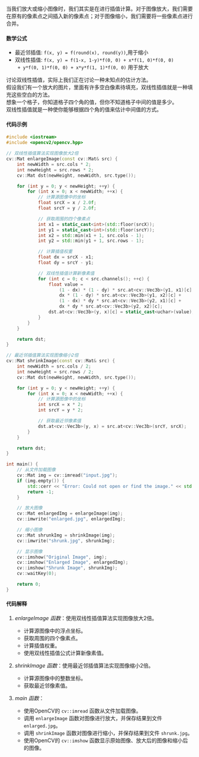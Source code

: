 当我们放大或缩小图像时，我们其实是在进行插值计算。对于图像放大，我们需要在原有的像素点之间插入新的像素点；对于图像缩小，我们需要将一些像素点进行合并。

#### 数学公式
   - 最近邻插值: `f(x, y) = f(round(x), round(y))`,用于缩小 <br>
   - 双线性插值: `f(x, y) = f(1-x, 1-y)*f(0, 0) + x*f(1, 0)*f(0, 0) `<br>
    ` + y*f(0, 1)*f(0, 0) + x*y*f(1, 1)*f(0, 0)`  用于放大 <br>
   
讨论双线性插值，实际上我们正在讨论一种未知点的估计方法。<br>
假设我们有一个放大的图片，里面有许多空白像素待填充，双线性插值就是一种填充这些空白的方法。<br>
想象一个格子，你知道格子四个角的值，但你不知道格子中间的值是多少。<br>
双线性插值就是一种使你能够根据四个角的值来估计中间值的方式。<br>

#### 代码示例

```cpp
#include <iostream>
#include <opencv2/opencv.hpp>

// 双线性插值算法实现图像放大2倍
cv::Mat enlargeImage(const cv::Mat& src) {
    int newWidth = src.cols * 2;
    int newHeight = src.rows * 2;
    cv::Mat dst(newHeight, newWidth, src.type());

    for (int y = 0; y < newHeight; ++y) {
        for (int x = 0; x < newWidth; ++x) {
            // 计算源图像中的坐标
            float srcX = x / 2.0f;
            float srcY = y / 2.0f;

            // 获取周围的四个像素点
            int x1 = static_cast<int>(std::floor(srcX));
            int y1 = static_cast<int>(std::floor(srcY));
            int x2 = std::min(x1 + 1, src.cols - 1);
            int y2 = std::min(y1 + 1, src.rows - 1);

            // 计算插值权重
            float dx = srcX - x1;
            float dy = srcY - y1;

            // 双线性插值计算新像素值
            for (int c = 0; c < src.channels(); ++c) {
                float value = 
                    (1 - dx) * (1 - dy) * src.at<cv::Vec3b>(y1, x1)[c] +
                    dx * (1 - dy) * src.at<cv::Vec3b>(y1, x2)[c] +
                    (1 - dx) * dy * src.at<cv::Vec3b>(y2, x1)[c] +
                    dx * dy * src.at<cv::Vec3b>(y2, x2)[c];
                dst.at<cv::Vec3b>(y, x)[c] = static_cast<uchar>(value);
            }
        }
    }

    return dst;
}

// 最近邻插值算法实现图像缩小2倍
cv::Mat shrinkImage(const cv::Mat& src) {
    int newWidth = src.cols / 2;
    int newHeight = src.rows / 2;
    cv::Mat dst(newHeight, newWidth, src.type());

    for (int y = 0; y < newHeight; ++y) {
        for (int x = 0; x < newWidth; ++x) {
            // 计算源图像中的坐标
            int srcX = x * 2;
            int srcY = y * 2;

            // 获取最近邻像素值
            dst.at<cv::Vec3b>(y, x) = src.at<cv::Vec3b>(srcY, srcX);
        }
    }

    return dst;
}

int main() {
    // 从文件加载图像
    cv::Mat img = cv::imread("input.jpg");
    if (img.empty()) {
        std::cerr << "Error: Could not open or find the image." << std::endl;
        return -1;
    }

    // 放大图像
    cv::Mat enlargedImg = enlargeImage(img);
    cv::imwrite("enlarged.jpg", enlargedImg);

    // 缩小图像
    cv::Mat shrunkImg = shrinkImage(img);
    cv::imwrite("shrunk.jpg", shrunkImg);

    // 显示图像
    cv::imshow("Original Image", img);
    cv::imshow("Enlarged Image", enlargedImg);
    cv::imshow("Shrunk Image", shrunkImg);
    cv::waitKey(0);

    return 0;
}
```

#### 代码解释

1. *enlargeImage 函数*：使用双线性插值算法实现图像放大2倍。
   - 计算源图像中的浮点坐标。
   - 获取周围的四个像素点。
   - 计算插值权重。
   - 使用双线性插值公式计算新像素值。

2. *shrinkImage 函数*：使用最近邻插值算法实现图像缩小2倍。
   - 计算源图像中的整数坐标。
   - 获取最近邻像素值。

3. *main 函数*：
   - 使用OpenCV的 `cv::imread` 函数从文件加载图像。
   - 调用 `enlargeImage` 函数对图像进行放大，并保存结果到文件 `enlarged.jpg`。
   - 调用 `shrinkImage` 函数对图像进行缩小，并保存结果到文件 `shrunk.jpg`。
   - 使用OpenCV的 `cv::imshow` 函数显示原始图像、放大后的图像和缩小后的图像。



